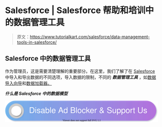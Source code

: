# Salesforce | Salesforce 帮助和培训中的数据管理工具

> 原文：<https://www.tutorialkart.com/salesforce/data-management-tools-in-salesforce/>

## Salesforce 中的数据管理工具

作为管理员，这是需要清楚理解的重要部分。在这里，我们了解了在 [Salesforce](https://www.tutorialkart.com/salesforce/what-is-salesforce/) 中导入和导出数据的不同选项，导入数据的限制，不同的 ***数据管理工具*** ，如[数据导入向导](https://www.tutorialkart.com/salesforce/salesforce-data-import-wizard-insert-update-upsert/)和[数据加载器。](https://www.tutorialkart.com/salesforce/inserting-a-record-using-apex-data-loader/)

***什么是 Salesforce 中的数据模型***

[![](img/925da31b32d6bc3827932f6c8afb11bb.png)](https://www.tutorialkart.com/)